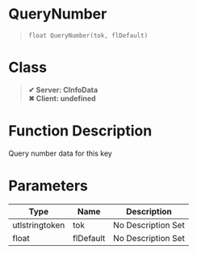 # QueryNumber
> `float QueryNumber(tok, flDefault)`
# Class
> __✔ Server: CInfoData__  
> __✖ Client: undefined__  
# Function Description
Query number data for this key
# Parameters
Type|Name|Description
--|--|--
utlstringtoken|tok|No Description Set
float|flDefault|No Description Set

